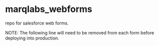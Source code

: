 # marqlabs_webforms
repo for salesforce web forms. 

NOTE: The following line will need to be removed from each form before deploying into production.

<input type=hidden name="retURL" value="https://dev.kingcolemarketing.com/thank-you">
